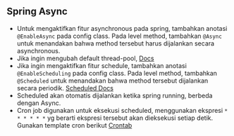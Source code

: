 ## Spring Async

* Untuk mengaktifkan fitur asynchronous pada spring, tambahkan anotasi `@EnableAsync` pada config class. Pada level method, tambahkan `@Async` untuk menandakan bahwa method tersebut harus dijalankan secara asynchronous.
* Jika ingin mengubah default thread-pool, [Docs](https://docs.spring.io/spring-boot/docs/current/reference/html/application-properties.html#application-properties.core.spring.task.execution.pool.allow-core-thread-timeout)
* Jika ingin mengaktifkan fitur schedule, tambahkan anotasi `@EnableScheduling` pada config class. Pada level method, tambahkan `@Scheduled` untuk menandakan bahwa method tersebut dijalankan secara periodik. [Scheduled Docs](https://docs.spring.io/spring-framework/docs/current/javadoc-api/org/springframework/scheduling/annotation/Scheduled.html)
* Scheduled akan otomatis dijalankan ketika spring running, berbeda dengan Async.
* Cron job digunakan untuk eksekusi scheduled, menggunakan ekspresi `* * * * * *` yg berarti ekspresi tersebut akan dieksekusi setiap detik. Gunakan template cron berikut [Crontab](https://crontab.guru/)